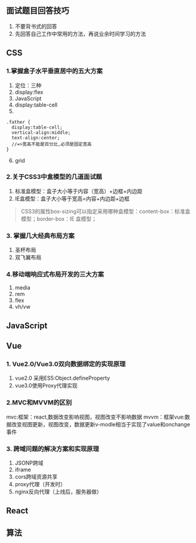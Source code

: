 ## 面试题目回答技巧
1. 不要背书式的回答
2. 先回答自己工作中常用的方法，再说业余时间学习的方法
## CSS
### 1.掌握盒子水平垂直居中的五大方案
1. 定位：三种
2. display:flex
3. JavaScript
4. display:table-cell
5. 
```
.father {
  display:table-cell;
  vertical-align:middle;
  text-align:center;
  //=>宽高不能是百分比,必须是固定宽高
}
```
6. grid
### 2.关于CSS3中盒模型的几道面试题
1. 标准盒模型：盒子大小等于内容（宽高）+边框+内边距
2. IE盒模型：盒子大小等于宽高=内容+内边距+边框
> CSS3的属性box-sizing可以指定采用哪种盒模型：content-box：标准盒模型；border-box：IE 盒模型；
### 3. 掌握几大经典布局方案
1. 圣杯布局
2. 双飞翼布局
### 4.移动端响应式布局开发的三大方案
1. media
2. rem
3. flex
4. vh/vw
## JavaScript
## Vue
### 1. Vue2.0/Vue3.0双向数据绑定的实现原理
1. vue2.0 采用ES5:Object.defineProperty
2. vue3.0使用Proxy代理实现
### 2.MVC和MVVM的区别
mvc:框架：react,数据改变影响视图，视图改变不影响数据
mvvm：框架vue:数据改变视图更新，视图改变，数据更新v-modle相当于实现了value和onchange事件
### 3. 跨域问题的解决方案和实现原理
1. JSONP跨域
2. iframe
3. cors跨域资源共享
4. proxy代理（开发时）
5. nginx反向代理（上线后，服务器做）
## React
## 算法